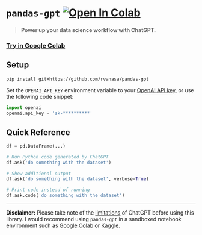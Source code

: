 # `pandas-gpt` [![Open In Colab](https://colab.research.google.com/assets/colab-badge.svg)](https://colab.research.google.com/github/rvanasa/pandas-gpt/blob/main/notebooks/pandas_gpt_demo.ipynb)

> #### Power up your data science workflow with ChatGPT.

### [Try in Google Colab](https://colab.research.google.com/github/rvanasa/pandas-gpt/blob/main/notebooks/pandas_gpt_demo.ipynb)

## Setup

```bash
pip install git+https://github.com/rvanasa/pandas-gpt
```

Set the `OPENAI_API_KEY` environment variable to your [OpenAI API key](https://platform.openai.com/account/api-keys), or use the following code snippet:

```python
import openai
openai.api_key = 'sk-**********'
```

## Quick Reference

```python
df = pd.DataFrame(...)

# Run Python code generated by ChatGPT
df.ask('do something with the dataset')

# Show additional output
df.ask('do something with the dataset', verbose=True)

# Print code instead of running
df.ask.code('do something with the dataset')
```

---

**Disclaimer:** Please take note of the [limitations](https://github.com/openai/gpt-3/blob/master/model-card.md#data-performance-and-limitations) of ChatGPT before using this library. I would recommend using `pandas-gpt` in a sandboxed notebook environment such as [Google Colab](https://colab.research.google.com) or [Kaggle](https://www.kaggle.com/docs/notebooks).
